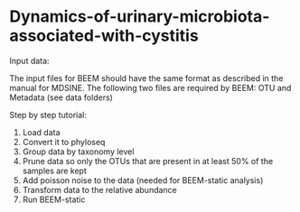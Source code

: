 # Dynamics-of-urinary-microbiota-associated-with-cystitis


Input data:

The input files for BEEM should have the same format as described in the manual for MDSINE. 
The following two files are required by BEEM: OTU and Metadata (see data folders)


Step by step tutorial:

1. Load data
2. Convert it to phyloseq
3. Group data by taxonomy level
4. Prune data so only the OTUs that are present in at least 50% of the samples are kept
5. Add poisson noise to the data (needed for BEEM-static analysis)
6. Transform data to the relative abundance
7. Run BEEM-static 
